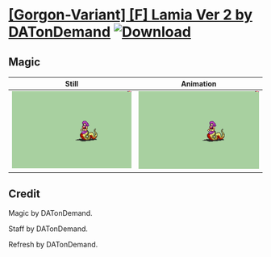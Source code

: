 # [\[Gorgon-Variant\] \[F\] Lamia Ver 2 by DATonDemand](./) [![Download](https://img.shields.io/badge/Download--red?style=social&logo=github)](https://minhaskamal.github.io/DownGit/#/home?url=https://github.com/Klokinator/FE-Repo/tree/main/Battle%20Animations%2FMonsters%20-%20Basic%20Types%2F%5BGorgon-Variant%5D%20%5BF%5D%20Lamia%20Ver%202%20by%20DATonDemand%2F6.%20Magic)

## Magic

| Still | Animation |
| :---: | :-------: |
| ![Magic still](./Magic_000.png) | ![Magic](./Magic.gif) |

## Credit

Magic by DATonDemand.

Staff by DATonDemand.

Refresh by DATonDemand.

